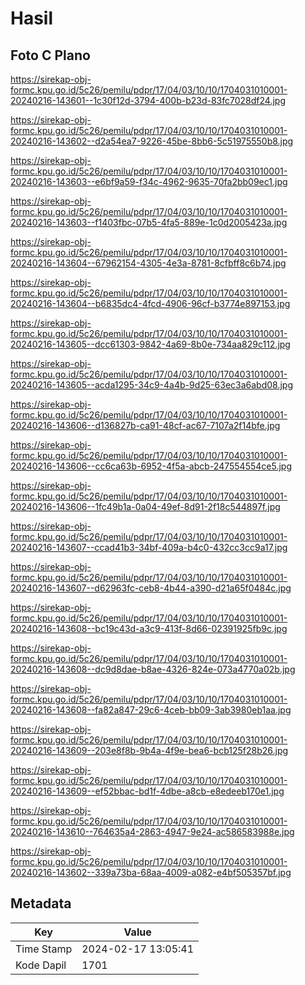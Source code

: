 # Hasil

## Foto C Plano

https://sirekap-obj-formc.kpu.go.id/5c26/pemilu/pdpr/17/04/03/10/10/1704031010001-20240216-143601--1c30f12d-3794-400b-b23d-83fc7028df24.jpg

https://sirekap-obj-formc.kpu.go.id/5c26/pemilu/pdpr/17/04/03/10/10/1704031010001-20240216-143602--d2a54ea7-9226-45be-8bb6-5c51975550b8.jpg

https://sirekap-obj-formc.kpu.go.id/5c26/pemilu/pdpr/17/04/03/10/10/1704031010001-20240216-143603--e6bf9a59-f34c-4962-9635-70fa2bb09ec1.jpg

https://sirekap-obj-formc.kpu.go.id/5c26/pemilu/pdpr/17/04/03/10/10/1704031010001-20240216-143603--f1403fbc-07b5-4fa5-889e-1c0d2005423a.jpg

https://sirekap-obj-formc.kpu.go.id/5c26/pemilu/pdpr/17/04/03/10/10/1704031010001-20240216-143604--67962154-4305-4e3a-8781-8cfbff8c6b74.jpg

https://sirekap-obj-formc.kpu.go.id/5c26/pemilu/pdpr/17/04/03/10/10/1704031010001-20240216-143604--b6835dc4-4fcd-4906-96cf-b3774e897153.jpg

https://sirekap-obj-formc.kpu.go.id/5c26/pemilu/pdpr/17/04/03/10/10/1704031010001-20240216-143605--dcc61303-9842-4a69-8b0e-734aa829c112.jpg

https://sirekap-obj-formc.kpu.go.id/5c26/pemilu/pdpr/17/04/03/10/10/1704031010001-20240216-143605--acda1295-34c9-4a4b-9d25-63ec3a6abd08.jpg

https://sirekap-obj-formc.kpu.go.id/5c26/pemilu/pdpr/17/04/03/10/10/1704031010001-20240216-143606--d136827b-ca91-48cf-ac67-7107a2f14bfe.jpg

https://sirekap-obj-formc.kpu.go.id/5c26/pemilu/pdpr/17/04/03/10/10/1704031010001-20240216-143606--cc6ca63b-6952-4f5a-abcb-247554554ce5.jpg

https://sirekap-obj-formc.kpu.go.id/5c26/pemilu/pdpr/17/04/03/10/10/1704031010001-20240216-143606--1fc49b1a-0a04-49ef-8d91-2f18c544897f.jpg

https://sirekap-obj-formc.kpu.go.id/5c26/pemilu/pdpr/17/04/03/10/10/1704031010001-20240216-143607--ccad41b3-34bf-409a-b4c0-432cc3cc9a17.jpg

https://sirekap-obj-formc.kpu.go.id/5c26/pemilu/pdpr/17/04/03/10/10/1704031010001-20240216-143607--d62963fc-ceb8-4b44-a390-d21a65f0484c.jpg

https://sirekap-obj-formc.kpu.go.id/5c26/pemilu/pdpr/17/04/03/10/10/1704031010001-20240216-143608--bc19c43d-a3c9-413f-8d66-02391925fb9c.jpg

https://sirekap-obj-formc.kpu.go.id/5c26/pemilu/pdpr/17/04/03/10/10/1704031010001-20240216-143608--dc9d8dae-b8ae-4326-824e-073a4770a02b.jpg

https://sirekap-obj-formc.kpu.go.id/5c26/pemilu/pdpr/17/04/03/10/10/1704031010001-20240216-143608--fa82a847-29c6-4ceb-bb09-3ab3980eb1aa.jpg

https://sirekap-obj-formc.kpu.go.id/5c26/pemilu/pdpr/17/04/03/10/10/1704031010001-20240216-143609--203e8f8b-9b4a-4f9e-bea6-bcb125f28b26.jpg

https://sirekap-obj-formc.kpu.go.id/5c26/pemilu/pdpr/17/04/03/10/10/1704031010001-20240216-143609--ef52bbac-bd1f-4dbe-a8cb-e8edeeb170e1.jpg

https://sirekap-obj-formc.kpu.go.id/5c26/pemilu/pdpr/17/04/03/10/10/1704031010001-20240216-143610--764635a4-2863-4947-9e24-ac586583988e.jpg

https://sirekap-obj-formc.kpu.go.id/5c26/pemilu/pdpr/17/04/03/10/10/1704031010001-20240216-143602--339a73ba-68aa-4009-a082-e4bf505357bf.jpg


## Metadata

| Key        | Value               |
| ---------- | ------------------- |
| Time Stamp | 2024-02-17 13:05:41 |
| Kode Dapil | 1701                |



